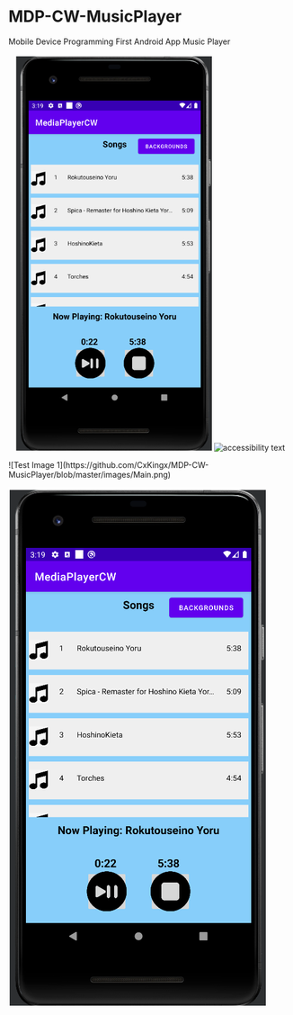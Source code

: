 # MDP-CW-MusicPlayer
Mobile Device Programming First Android App Music Player
<p align="center">
  <img src="images/Main.png" width="350" title="hover text">
  <img src="your_relative_path_here_number_2_large_name" width="350" alt="accessibility text">
</p>
![Test Image 1](https://github.com/CxKingx/MDP-CW-MusicPlayer/blob/master/images/Main.png)

![alttext](images/Main.png "Gen-O")
